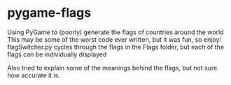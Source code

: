 # pygame-flags
Using PyGame to (poorly) generate the flags of countries around the world
This may be some of the worst code ever written, but it was fun, so enjoy!
flagSwitcher.py cycles through the flags in the Flags folder, but each of the flags can be individually displayed 

Also tried to explain some of the meanings behind the flags, but not sure how accurate it is.
